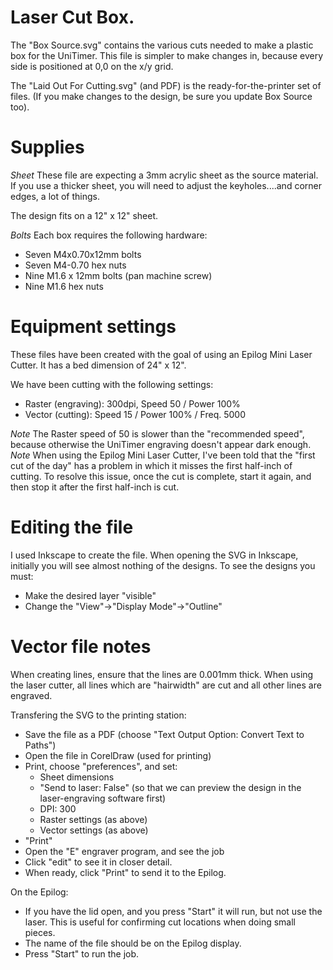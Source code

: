 # Laser Cut Box.

The "Box Source.svg" contains the various cuts needed to make a plastic box for the UniTimer. This file is simpler to make changes in, because every side is positioned at 0,0 on the x/y grid.

The "Laid Out For Cutting.svg" (and PDF) is the ready-for-the-printer set of files. (If you make changes to the design, be sure you update Box Source too).

# Supplies

*Sheet*
These file are expecting a 3mm acrylic sheet as the source material.
If you use a thicker sheet, you will need to adjust the keyholes....and corner edges, a lot of things.

The design fits on a 12" x 12" sheet.

*Bolts*
Each box requires the following hardware:
* Seven M4x0.70x12mm bolts
* Seven M4-0.70 hex nuts
* Nine M1.6 x 12mm bolts (pan machine screw)
* Nine M1.6 hex nuts

# Equipment settings

These files have been created with the goal of using an Epilog Mini Laser Cutter.
It has a bed dimension of 24" x 12".

We have been cutting with the following settings:
- Raster (engraving): 300dpi, Speed 50 / Power 100%
- Vector (cutting): Speed 15 / Power 100% / Freq. 5000

*Note* The Raster speed of 50 is slower than the "recommended speed", because otherwise the UniTimer engraving doesn't appear dark enough.
*Note* When using the Epilog Mini Laser Cutter, I've been told that the "first cut of the day" has a problem in which it misses the first half-inch of cutting. To resolve this issue, once the cut is complete, start it again, and then stop it after the first half-inch is cut.

# Editing the file

I used Inkscape to create the file.
When opening the SVG in Inkscape, initially you will see almost nothing of the designs.
To see the designs you must:
* Make the desired layer "visible"
* Change the "View"->"Display Mode"->"Outline"

# Vector file notes

When creating lines, ensure that the lines are 0.001mm thick. When using the laser cutter, all lines which are "hairwidth" are cut and all other lines are engraved.

Transfering the SVG to the printing station:
* Save the file as a PDF (choose "Text Output Option: Convert Text to Paths")
* Open the file in CorelDraw (used for printing)
* Print, choose "preferences", and set:
  * Sheet dimensions
  * "Send to laser: False" (so that we can preview the design in the laser-engraving software first)
  * DPI: 300
  * Raster settings (as above)
  * Vector settings (as above)
* "Print"
* Open the "E" engraver program, and see the job
* Click "edit" to see it in closer detail.
* When ready, click "Print" to send it to the Epilog.

On the Epilog:
* If you have the lid open, and you press "Start" it will run, but not use the laser. This is useful for confirming cut locations when doing small pieces.
* The name of the file should be on the Epilog display.
* Press "Start" to run the job.

